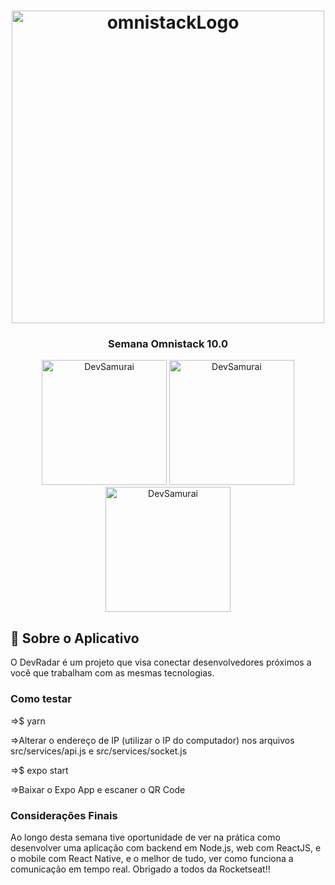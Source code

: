 <h1 align="center">
    <img alt="omnistackLogo" src="https://arturkilldragon.files.wordpress.com/2019/06/omnistack-wallpaper-1920x1080.png" width="500px" />
</h1>

<h3 align="center">
  Semana Omnistack 10.0
</h3>

<p align="center"></blockquote>

<p align="center">
  <img alt="DevSamurai" src="" width="200px" />
  <img alt="DevSamurai" src="" width="200px" />
  <img alt="DevSamurai" src="" width="200px" />
</p>

## :rocket: Sobre o Aplicativo

O DevRadar é um projeto que visa conectar desenvolvedores próximos a você que trabalham com as mesmas tecnologias.

### Como testar

<p>=>$ yarn</p>
<p>=>Alterar o endereço de IP (utilizar o IP do computador) nos arquivos src/services/api.js e src/services/socket.js</p>
<p>=>$ expo start</p>
<p>=>Baixar o Expo App e escaner o QR Code</p>

### Considerações Finais

<p>Ao longo desta semana tive oportunidade de ver na prática como desenvolver uma aplicação com backend em Node.js, web com ReactJS, e o mobile com React Native, e o melhor de tudo, ver como funciona a comunicação em tempo real. Obrigado a todos da Rocketseat!!</p>
